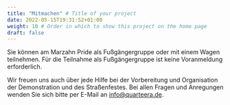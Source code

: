 ```yaml
---
title: "Mitmachen" # Title of your project
date: 2022-05-15T19:31:52+01:00
weight: 10 # Order in which to show this project on the home page
draft: false
---
```

Sie können am Marzahn Pride als Fußgängergruppe oder mit einem Wagen teilnehmen. Für die Teilnahme als Fußgängergruppe ist keine Voranmeldung erforderlich.

Wir freuen uns auch über jede Hilfe bei der Vorbereitung und Organisation der Demonstration und des Straßenfestes. Bei allen Fragen und Anregungen wenden Sie sich bitte per E-Mail an [info@quarteera.de](mailto:info@quarteera.de).